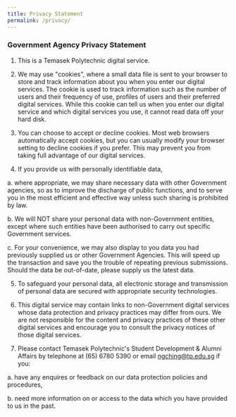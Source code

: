 ```yaml
---
title: Privacy Statement
permalink: /privacy/
---
```


### **Government Agency Privacy Statement**

1. This is a Temasek Polytechnic digital service.

2. We may use "cookies", where a small data file is sent to your browser to store and track information about you when you enter our digital services. The cookie is used to track information such as the number of users and their frequency of use, profiles of users and their preferred digital services. While this cookie can tell us when you enter our digital service and which digital services you use, it cannot read data off your hard disk.

3. You can choose to accept or decline cookies. Most web browsers automatically accept cookies, but you can usually modify your browser setting to decline cookies if you prefer. This may prevent you from taking full advantage of our digital services.

4. If you provide us with personally identifiable data,

  a. where appropriate, we may share necessary data with other Government agencies, so as to improve the discharge of public functions, and to serve you in the most efficient and effective way unless such sharing is prohibited by law.

  b. We will NOT share your personal data with non-Government entities, except where such entities have been authorised to carry out specific Government services.

  c. For your convenience, we may also display to you data you had previously supplied us or other Government Agencies. This will speed up the transaction and save you the trouble of repeating previous submissions. Should the data be out-of-date, please supply us the latest data.

5. To safeguard your personal data, all electronic storage and transmission of personal data are secured with appropriate security technologies.

6. This digital service may contain links to non-Government digital services whose data protection and privacy practices may differ from ours. We are not responsible for the content and privacy practices of these other digital services and encourage you to consult the privacy notices of those digital services.

7. Please contact Temasek Polytechnic's Student Development & Alumni Affairs by telephone at (65) 6780 5390 or email ngching@tp.edu.sg if you:

  a. have any enquires or feedback on our data protection policies and procedures,

  b. need more information on or access to the data which you have provided to us in the past.
